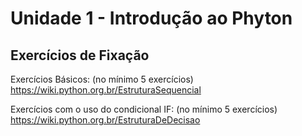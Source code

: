 # Unidade 1 - Introdução ao Phyton
## Exercícios de Fixação

Exercícios Básicos: (no mínimo 5 exercícios)
https://wiki.python.org.br/EstruturaSequencial

Exercícios com o uso do condicional IF: (no mínimo 5 exercícios)
https://wiki.python.org.br/EstruturaDeDecisao